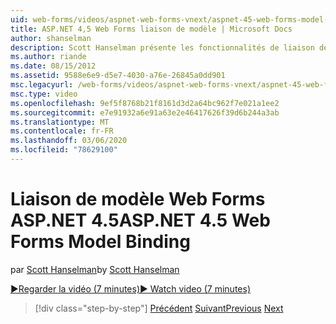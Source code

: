 ```yaml
---
uid: web-forms/videos/aspnet-web-forms-vnext/aspnet-45-web-forms-model-binding
title: ASP.NET 4,5 Web Forms liaison de modèle | Microsoft Docs
author: shanselman
description: Scott Hanselman présente les fonctionnalités de liaison de modèle dans ASP.NET 4,5
ms.author: riande
ms.date: 08/15/2012
ms.assetid: 9588e6e9-d5e7-4030-a76e-26845a0dd901
msc.legacyurl: /web-forms/videos/aspnet-web-forms-vnext/aspnet-45-web-forms-model-binding
msc.type: video
ms.openlocfilehash: 9ef5f8768b21f8161d3d2a64bc962f7e021a1ee2
ms.sourcegitcommit: e7e91932a6e91a63e2e46417626f39d6b244a3ab
ms.translationtype: MT
ms.contentlocale: fr-FR
ms.lasthandoff: 03/06/2020
ms.locfileid: "78629100"
---
```

# <a name="aspnet-45-web-forms-model-binding"></a><span data-ttu-id="6019a-103">Liaison de modèle Web Forms ASP.NET 4.5</span><span class="sxs-lookup"><span data-stu-id="6019a-103">ASP.NET 4.5 Web Forms Model Binding</span></span>

<span data-ttu-id="6019a-104">par [Scott Hanselman](https://github.com/shanselman)</span><span class="sxs-lookup"><span data-stu-id="6019a-104">by [Scott Hanselman](https://github.com/shanselman)</span></span>

[<span data-ttu-id="6019a-105">&#9654;Regarder la vidéo (7 minutes)</span><span class="sxs-lookup"><span data-stu-id="6019a-105">&#9654; Watch video (7 minutes)</span></span>](https://channel9.msdn.com/Blogs/ASP-NET-Site-Videos/aspnet-45-web-forms-model-binding)

> [!div class="step-by-step"]
> <span data-ttu-id="6019a-106">[Précédent](aspnet-vnext-videos-model-binding-part-3-updating.md)
> [Suivant](aspnet-45-web-forms-strong-typed-data-controls.md)</span><span class="sxs-lookup"><span data-stu-id="6019a-106">[Previous](aspnet-vnext-videos-model-binding-part-3-updating.md)
[Next](aspnet-45-web-forms-strong-typed-data-controls.md)</span></span>
